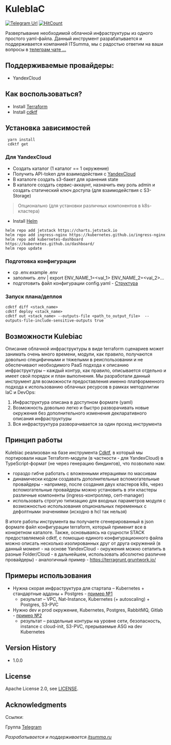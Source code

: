 # KulebIaC

[![Telegram Url](https://img.shields.io/badge/Telegram-chat-blue?logo=telegram)](https://t.me/kulebiac)
[![HitCount](https://hits.dwyl.com/itsumma/kulebiac.svg?style=flat-square)](http://hits.dwyl.com/itsumma/kulebiac)


Развертывание необходимой облачной инфраструктуры из одного простого yaml-файла.
Данный инструмент разрабатывается и поддерживается компанией ITSumma, мы с радостью ответим на ваши вопросы в [телеграм чате …](https://t.me/kulebiac)

## Поддерживаемые провайдеры:

* YandexCloud

## Как воспользоваться?

* Install [Terraform](https://developer.hashicorp.com/terraform/tutorials/aws-get-started/install-cli)
* Install [cdktf](https://developer.hashicorp.com/terraform/tutorials/cdktf/cdktf-install)
 
## Установка зависимостей
 ```
  yarn install
  cdktf get
  ```

### Для YandexCloud

* Создать каталог (1 каталог == 1 окружение)
* Получить API-token для взаимодействия с [YandexCloud](https://cloud.yandex.com/en/docs/tutorials/infrastructure-management/terraform-quickstart#get-credentials)
* В каталоге создать s3-бакет для хранения state
* В каталоге создать сервис-аккаунт, назначить ему роль admin и создать статический ключ доступа (для взаимодействия с S3-Storage)

> Опционально (для установки различных компонентов в k8s-кластера)

* Install [Helm](https://helm.sh/docs/intro/install/)

```
helm repo add jetstack https://charts.jetstack.io
helm repo add ingress-nginx https://kubernetes.github.io/ingress-nginx
helm repo add kubernetes-dashboard https://kubernetes.github.io/dashboard/
helm repo update
```

### Подготовка конфигурации
* cp .env.example .env
* заполнить .env | export ENV_NAME_1=<val_1> ENV_NAME_2=<val_2>...
* подготовить файл конфигурации config.yaml - [Структура](https://github.com/itsumma/kulebiac/blob/master/USAGE.md)

### Запуск плана/деплоя
```
cdktf diff <stack_name>
cdktf deploy <stack_name>
cdktf out <stack_name> --outputs-file <path_to_output_file>  --outputs-file-include-sensitive-outputs true
```

## Возможности Kulebiac

Описание облачной инфраструктуры в виде terraform сценариев может занимать очень много времени, модули, как правило, получаются довольно специфичными и тяжелыми в реиспользовании и не обеспечивают необходимого PaaS подхода к описанию инфраструктуры – каждый контур, как правило, описывается отдельно и имеет свой порядок и план выполнения.
Мы разработали данный инструмент для возможности предоставления именно платформенного подхода к использованию облачных ресурсов в рамках методолигии IaC и DevOps:

1. Инфраструктура описана в доступном формате (yaml)
2. Возможность довольно легко и быстро разворачивать новые окружения без дополнительного изменения декларативного описания инфраструктуры
3. Вся инфраструктура разворачивается за один проход инструмента

## Принцип работы

Kulebiac реализован на базе инструмента [Cdktf](https://developer.hashicorp.com/terraform/cdktf), в который мы портировали наши Terraform-модули (в частности - для YandexCloud) в TypeScript-формат (не через генерацию биндингов), что позволило нам:

* гораздо гибче работать с вложенными итерациями по массивам
* динамически кодом создавать дополнительные вспомогательные провайдеры - например, после создания двух кластеров k8s, через вспомогательные провайдеры можно установить в эти кластеры различные компоненты (ingress-контроллер, cert-manager)
* использовать строгую типизацию для входных параметров модуля с возможностью использования опциональных переменных с дефолтными значениями (исходно в hcl так нельзя)

В итоге работы инструмента вы получаете сгенерированный в json формате файл конфигурации terraform, который применит все в конкретном каталоге.
Также, основываясь на сущности STACK предоставляемой cdktf, с помощью единого конфигурационного файла можно описать несколько изолированных друг от друга окружений (в данный момент - на основе YandexCloud - окружения можно сетапить в разные Folder/Cloud - в дальнейшем, использовать абсолютно различне провайдеры) - аналогичный пример  - https://terragrunt.gruntwork.io/

## Примеры использования

* Нужна скорая инфраструктура для стартапа – Kubernetes + стандартные аддоны + Postgres - [пример №1](https://github.com/itsumma/kulebiac/blob/master/examples/example_1/config.yaml)
  - результат – VPC, Nat-Instance, Kubernetes (+ autoscaling) + Postgres, S3-PVC
* Нужно dev и prod окружение, Kubernetes, Postgres, RabbitMQ, Gitlab - [пример №2](https://github.com/itsumma/kulebiac/blob/master/examples/example_2/config.yaml)
  - результат – раздельные контуры на уровне сети, безопасность, instance с cloud-init, S3-PVC, прерываемые ASG на dev Kubernetes

## Version History

- 1.0.0

## License

Apache License 2.0, see [LICENSE](https://github.com/itsumma/kulebiac/blob/master/LICENSE).

## Acknowledgments

Ссылки:

Группа [Telegram](https://t.me/kulebiac)

*Разрабатывается и поддерживается [itsumma.ru](https://www.itsumma.ru)* 
